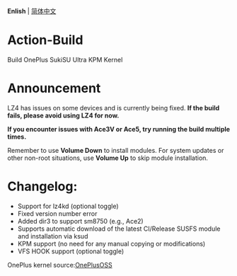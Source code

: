 **Enlish** | [简体中文](README.md)
 
# Action-Build
 
Build OnePlus SukiSU Ultra KPM Kernel

# Announcement

LZ4 has issues on some devices and is currently being fixed. **If the build fails, please avoid using LZ4 for now.**
 
**If you encounter issues with Ace3V or Ace5, try running the build multiple times.**
 
Remember to use **Volume Down** to install modules. For system updates or other non-root situations, use **Volume Up** to skip module installation.
 
# Changelog:
 
- Support for lz4kd (optional toggle)
- Fixed version number error
- Added dir3 to support sm8750 (e.g., Ace2)
- Supports automatic download of the latest CI/Release SUSFS module and installation via ksud
- KPM support (no need for any manual copying or modifications)
- VFS HOOK support (optional toggle)
 
OnePlus kernel source:[OnePlusOSS](https://github.com/OnePlusOSS/kernel_manifest)
